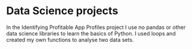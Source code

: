 # Data Science projects

In the Identifying Profitable App Profiles project I use no pandas or other data science libraries to learn the basics of Python. I used loops and created my own functions to analyse two data sets. 
